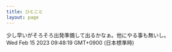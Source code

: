 ```yaml
---
title: ひとこと
layout: page
---
```

<div class="box" dt="1676422099566">
  少し早いがそろそろ出発準備して出るかなぁ。他にやる事も無いし。
  <div class="content is-small">Wed Feb 15 2023 09:48:19 GMT+0900 (日本標準時)</div>
</div>